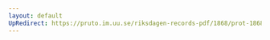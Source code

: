 ```yaml
---
layout: default
UpRedirect: https://pruto.im.uu.se/riksdagen-records-pdf/1868/prot-1868--fk--304/prot-1868--fk--304_039.pdf
---
```

